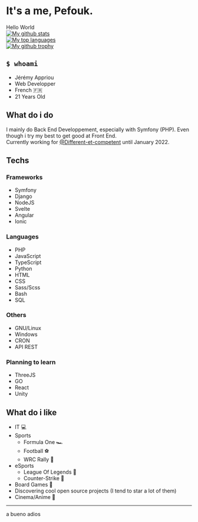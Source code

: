 # It's a me, Pefouk.
Hello World  
[![My github stats](https://github-readme-stats.vercel.app/api?username=pefouk&theme=blue-green)](https://github.com/pefouk)  
[![My top languages](https://github-readme-stats.vercel.app/api/top-langs/?username=Pefouk&theme=blue-green)](https://github.com/pefouk)  
[![My github trophy](https://github-profile-trophy.vercel.app/?username=pefouk&row=1)](https://github.com/pefouk)  
## `$ whoami`
- Jérémy Appriou
- Web Developper
- French 🇫🇷
- 21 Years Old 

## What do i do
I mainly do Back End Developpement, especially with Symfony (PHP). Even though i try my best to get good at Front End.  
Currently working for [@Different-et-competent](https://github.com/Different-et-competent) until January 2022.

## Techs
### Frameworks
- Symfony 
- Django
- NodeJS
- Svelte
- Angular
- Ionic
### Languages
- PHP
- JavaScript
- TypeScript
- Python
- HTML
- CSS
- Sass/Scss
- Bash
- SQL
### Others
- GNU/Linux
- Windows
- CRON
- API REST

### Planning to learn
- ThreeJS
- GO
- React
- Unity

## What do i like
- IT 💻
- Sports
  - Formula One 🏎
  - Football ⚽
  - WRC Rally 🚗
- eSports
  - League Of Legends 👻
  - Counter-Strike 🔫
- Board Games 🎲
- Discovering cool open source projects (I tend to star a lot of them)
- Cinema/Anime 🎥
----
a bueno adios
